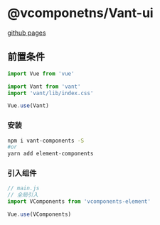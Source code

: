 # @vcomponetns/Vant-ui

[github pages](https://zehuichan.github.io/vant-components/)

## 前置条件
```js
import Vue from 'vue'

import Vant from 'vant'
import 'vant/lib/index.css'

Vue.use(Vant)
```

### 安装
```sh
npm i vant-components -S
#or
yarn add element-components
```

### 引入组件
```js
// main.js
// 全局引入
import VComponents from 'vcomponents-element'

Vue.use(VComponents)
```

